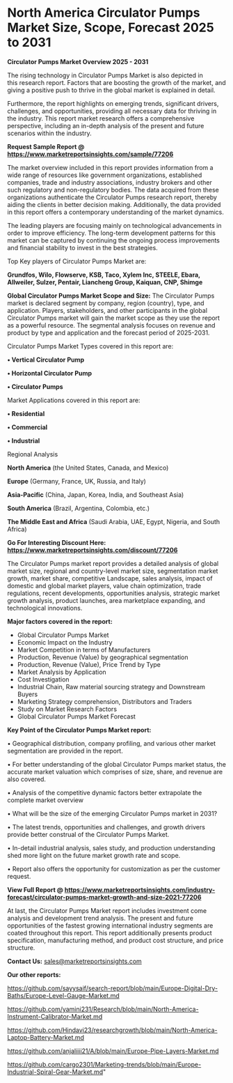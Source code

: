 # North America Circulator Pumps Market Size, Scope, Forecast 2025 to 2031

<Strong> Circulator Pumps Market Overview 2025 - 2031</strong>

The rising technology in Circulator Pumps Market is also depicted in this research report. Factors that are boosting the growth of the market, and giving a positive push to thrive in the global market is explained in detail.

Furthermore, the report highlights on emerging trends, significant drivers, challenges, and opportunities, providing all necessary data for thriving in the industry. This report market research offers a comprehensive perspective, including an in-depth analysis of the present and future scenarios within the industry.

<strong>Request Sample Report @ <a href=https://www.marketreportsinsights.com/sample/77206>https://www.marketreportsinsights.com/sample/77206</a></strong>

The market overview included in this report provides information from a wide range of resources like government organizations, established companies, trade and industry associations, industry brokers and other such regulatory and non-regulatory bodies. The data acquired from these organizations authenticate the Circulator Pumps research report, thereby aiding the clients in better decision making. Additionally, the data provided in this report offers a contemporary understanding of the market dynamics.

The leading players are focusing mainly on technological advancements in order to improve efficiency. The long-term development patterns for this market can be captured by continuing the ongoing process improvements and financial stability to invest in the best strategies.

Top Key players of Circulator Pumps Market are:

<strong>Grundfos, Wilo, Flowserve, KSB, Taco, Xylem Inc, STEELE, Ebara, Allweiler, Sulzer, Pentair, Liancheng Group, Kaiquan, CNP, Shimge</strong>

<strong><b>Global Circulator Pumps Market Scope and Size:</b></strong>
The Circulator Pumps market is declared segment by company, region (country), type, and application. Players, stakeholders, and other participants in the global Circulator Pumps market will gain the market scope as they use the report as a powerful resource. The segmental analysis focuses on revenue and product by type and application and the forecast period of 2025-2031.

Circulator Pumps Market Types covered in this report are:

<strong>• Vertical Circulator Pump

• Horizontal Circulator Pump

• Circulator Pumps</strong>

Market Applications covered in this report are:

<strong>• Residential

• Commercial

• Industrial</strong> 

Regional Analysis

<strong>North America</strong> (the United States, Canada, and Mexico)

<strong>Europe</strong> (Germany, France, UK, Russia, and Italy)

<strong>Asia-Pacific</strong> (China, Japan, Korea, India, and Southeast Asia)

<strong>South America</strong> (Brazil, Argentina, Colombia, etc.)

<strong>The Middle East and Africa</strong> (Saudi Arabia, UAE, Egypt, Nigeria, and South Africa)

<strong>Go For Interesting Discount Here: <a href=https://www.marketreportsinsights.com/discount/77206>https://www.marketreportsinsights.com/discount/77206</a></strong>

The Circulator Pumps market report provides a detailed analysis of global market size, regional and country-level market size, segmentation market growth, market share, competitive Landscape, sales analysis, impact of domestic and global market players, value chain optimization, trade regulations, recent developments, opportunities analysis, strategic market growth analysis, product launches, area marketplace expanding, and technological innovations.

<strong><b>Major factors covered in the report:</b></strong>
<ul>
  <li>Global Circulator Pumps Market </li>
  <li>Economic Impact on the Industry</li>
  <li>Market Competition in terms of Manufacturers</li>
  <li>Production, Revenue (Value) by geographical segmentation</li>
  <li>Production, Revenue (Value), Price Trend by Type</li>
  <li>Market Analysis by Application</li>
  <li>Cost Investigation</li>
  <li>Industrial Chain, Raw material sourcing strategy and Downstream Buyers</li>
  <li>Marketing Strategy comprehension, Distributors and Traders</li>
  <li>Study on Market Research Factors</li>
  <li>Global Circulator Pumps Market Forecast</li>
</ul>

<strong><b>Key Point of the Circulator Pumps Market report:</b></strong>

• Geographical distribution, company profiling, and various other market segmentation are provided in the report.

• For better understanding of the global Circulator Pumps market status, the accurate market valuation which comprises of size, share, and revenue are also covered.

• Analysis of the competitive dynamic factors better extrapolate the complete market overview

• What will be the size of the emerging Circulator Pumps market in 2031?

• The latest trends, opportunities and challenges, and growth drivers provide better construal of the Circulator Pumps Market.

• In-detail industrial analysis, sales study, and production understanding shed more light on the future market growth rate and scope.

• Report also offers the opportunity for customization as per the customer request.

<strong><b>View Full Report @ <a href=https://www.marketreportsinsights.com/industry-forecast/circulator-pumps-market-growth-and-size-2021-77206>https://www.marketreportsinsights.com/industry-forecast/circulator-pumps-market-growth-and-size-2021-77206</a></b></strong>


At last, the Circulator Pumps Market report includes investment come analysis and development trend analysis. The present and future opportunities of the fastest growing international industry segments are coated throughout this report. This report additionally presents product specification, manufacturing method, and product cost structure, and price structure.

<strong>Contact Us:</strong>
sales@marketreportsinsights.com

<strong>Our other reports:</strong>

<a href=https://github.com/sayysaif/search-report/blob/main/Europe-Digital-Dry-Baths/Europe-Level-Gauge-Market.md>https://github.com/sayysaif/search-report/blob/main/Europe-Digital-Dry-Baths/Europe-Level-Gauge-Market.md</a>

<a href=https://github.com/yamini231/Research/blob/main/North-America-Instrument-Calibrator-Market.md>https://github.com/yamini231/Research/blob/main/North-America-Instrument-Calibrator-Market.md</a>

<a href=https://github.com/Hindavi23/researchgrowth/blob/main/North-America-Laptop-Battery-Market.md>https://github.com/Hindavi23/researchgrowth/blob/main/North-America-Laptop-Battery-Market.md</a>

<a href=https://github.com/anjaliiii21/A/blob/main/Europe-Pipe-Layers-Market.md>https://github.com/anjaliiii21/A/blob/main/Europe-Pipe-Layers-Market.md</a>

<a href=https://github.com/cargo2301/Marketing-trends/blob/main/Europe-Industrial-Spiral-Gear-Market.md>https://github.com/cargo2301/Marketing-trends/blob/main/Europe-Industrial-Spiral-Gear-Market.md</a>"
